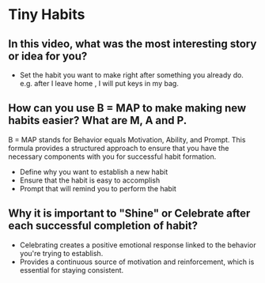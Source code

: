 # Tiny Habits

## In this video, what was the most interesting story or idea for you?

- Set the habit you want to make right after something you already do.
  e.g. after I leave home , I will put keys in my bag.

## How can you use B = MAP to make making new habits easier? What are M, A and P.

B = MAP stands for Behavior equals Motivation, Ability, and Prompt. This formula provides a structured approach to ensure that you have the necessary components with you for successful habit formation.

- Define why you want to establish a new habit
- Ensure that the habit is easy to accomplish
- Prompt that will remind you to perform the habit

## Why it is important to "Shine" or Celebrate after each successful completion of habit?

- Celebrating creates a positive emotional response linked to the behavior you're trying to establish.
- Provides a continuous source of motivation and reinforcement, which is essential for staying consistent.
